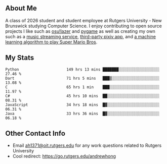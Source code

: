 ## About Me

A class of 2026 student and student employee at Rutgers University - New Brunswick
studying Computer Science. I enjoy contributing to open source projects I like such
as [osu!lazer](http://github.com/ppy/osu) and [pygame](https://github.com/pygame/pygame)
as well as creating my own such as a [music streaming service](https://github.com/hanamusic),
[third-party pixiv app](https://github.com/novialriptide/pix), and
[a machine learning algorithm to play Super Mario Bros](https://github.com/novialriptide/Mario-NEAT).

## My Stats

<!--START_SECTION:waka-->

```text
Python                     149 hrs 13 mins ███████░░░░░░░░░░░░░░░░░░   27.46 %
Dart                       71 hrs 5 mins   ███▒░░░░░░░░░░░░░░░░░░░░░   13.08 %
C                          65 hrs 1 min    ███░░░░░░░░░░░░░░░░░░░░░░   11.97 %
C#                         45 hrs 10 mins  ██░░░░░░░░░░░░░░░░░░░░░░░   08.31 %
JavaScript                 34 hrs 18 mins  █▓░░░░░░░░░░░░░░░░░░░░░░░   06.31 %
Java                       33 hrs 36 mins  █▓░░░░░░░░░░░░░░░░░░░░░░░   06.18 %
```

<!--END_SECTION:waka-->

## Other Contact Info
 - Email <ah1371@oit.rutgers.edu> for any work questions related to Rutgers University
 - Cool redirect: https://go.rutgers.edu/andrewhong
